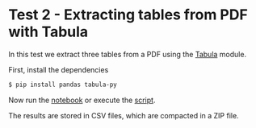# Test 2 - Extracting tables from PDF with Tabula

In this test we extract three tables from a PDF using
the [Tabula](https://tabula-py.readthedocs.io/en/latest/) module.

First, install the dependencies

```bash
$ pip install pandas tabula-py
```

Now run the [notebook](test2/2.ipynb) or execute the [script](scripts/test2/2.py).

The results are stored in CSV files, which are compacted in a ZIP file.